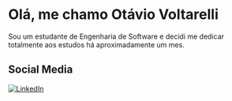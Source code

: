 # Olá, me chamo Otávio Voltarelli

Sou um estudante de Engenharia de Software e decidi me dedicar totalmente aos estudos há aproximadamente um mes.


## Social Media

[![LinkedIn](https://img.shields.io/badge/linkedin-%23000?style=for-the-badge&logo=linkedin&logoColor=DAA520&labelColor=000000)](https://www.linkedin.com/)
